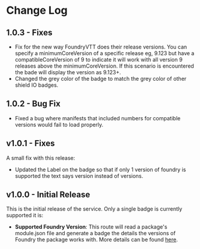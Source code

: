 # Change Log

## 1.0.3 - Fixes

- Fix for the new way FoundryVTT does their release versions. You can specify a minimumCoreVersion of a specific release eg, 9.123 but have a compatibleCoreVersion of 9 to indicate it will work with all version 9 releases above the minimumCoreVersion. If this scenario is encountered the bade will display the version as 9.123+.
- Changed the grey color of the badge to match the grey color of other shield IO badges.

## 1.0.2 - Bug Fix

- Fixed a bug where manifests that included numbers for compatible versions would fail to load properly.


## v1.0.1 - Fixes

A small fix with this release:

- Updated the Label on the badge so that if only 1 version of foundry is supported the text says version instead of versions.

## v1.0.0 - Initial Release

This is the initial release of the service. Only a single badge is currently supported it is:

- **Supported Foundry Version**: This route will read a package's module.json file and generate a badge the details the versions of Foundry the package works with. More details can be found [here](./README.md#supported-foundry-version).

